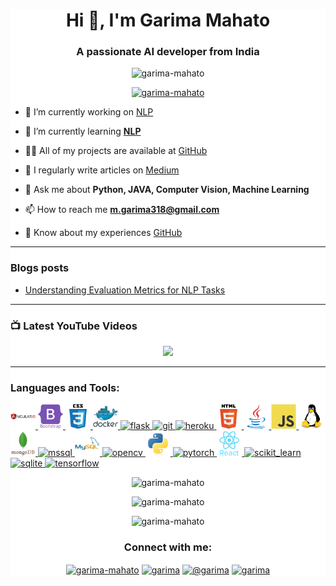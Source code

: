 <div style="background-color:white;">
<h1 align="center">Hi 👋, I'm Garima Mahato</h1>
<h3 align="center">A passionate AI developer from India</h3>

<p align="center"> <img src="https://komarev.com/ghpvc/?username=garima-mahato&label=Profile%20views&color=0e75b6&style=flat" alt="garima-mahato" /> </p>

<p align="center"> <a href="https://github.com/ryo-ma/github-profile-trophy"><img src="https://github-profile-trophy.vercel.app/?username=garima-mahato" alt="garima-mahato" /></a> </p>

<!--p align="left"> <a href="https://twitter.com/@igarimaver94" target="blank"><img src="https://img.shields.io/twitter/follow/@igarimaver94?logo=twitter&style=for-the-badge" alt="@igarimaver94" /></a> </p-->

- 🔭 I’m currently working on [NLP](https://garima-mahato.github.io/END2/)

- 🌱 I’m currently learning **[NLP](https://garima-mahato.github.io/END2/)**

- 👨‍💻 All of my projects are available at [GitHub](https://github.com/garima-mahato)

- 📝 I regularly write articles on [Medium](https://medium.com/@garima-mahato)

- 💬 Ask me about **Python, JAVA, Computer Vision, Machine Learning**

- 📫 How to reach me **m.garima318@gmail.com**

- 📄 Know about my experiences [GitHub](https://github.com/garima-mahato)

---

### Blogs posts
<!-- BLOG-POST-LIST:START -->
- [Understanding Evaluation Metrics for NLP Tasks](https://garima-mahato.medium.com/understanding-evaluation-metrics-for-nlp-tasks-e720271ed50b?source=rss-427501d1fc83------2)
<!-- BLOG-POST-LIST:END -->

---

### 📺 Latest YouTube Videos

<div align="center">

[<img src="https://img.shields.io/badge/-Subscribe-red?style=for-the-badge&logo=youtube&logoColor=white"/>](https://www.youtube.com/c/UCH5XohmfC5W5l5z90WbPlHQ?view_as=subscriber?sub_confirmation=1)

</div>

<!-- YOUTUBE:START -->
<!-- YOUTUBE:END -->

---

<h3 align="left">Languages and Tools:</h3>
<p align="left">
 <a href="https://angular.io" target="_blank"> <img src="https://raw.githubusercontent.com/devicons/devicon/master/icons/angularjs/angularjs-original-wordmark.svg" alt="angularjs" width="40" height="40"/> </a> <a href="https://getbootstrap.com" target="_blank"> <img src="https://raw.githubusercontent.com/devicons/devicon/master/icons/bootstrap/bootstrap-plain-wordmark.svg" alt="bootstrap" width="40" height="40"/> </a> <a href="https://www.w3schools.com/css/" target="_blank"> <img src="https://raw.githubusercontent.com/devicons/devicon/master/icons/css3/css3-original-wordmark.svg" alt="css3" width="40" height="40"/> </a> <a href="https://www.docker.com/" target="_blank"> <img src="https://raw.githubusercontent.com/devicons/devicon/master/icons/docker/docker-original-wordmark.svg" alt="docker" width="40" height="40"/> </a> <a href="https://flask.palletsprojects.com/" target="_blank"> <img src="https://www.vectorlogo.zone/logos/pocoo_flask/pocoo_flask-icon.svg" alt="flask" width="40" height="40"/> </a> <a href="https://git-scm.com/" target="_blank"> <img src="https://www.vectorlogo.zone/logos/git-scm/git-scm-icon.svg" alt="git" width="40" height="40"/> </a> <a href="https://heroku.com" target="_blank"> <img src="https://www.vectorlogo.zone/logos/heroku/heroku-icon.svg" alt="heroku" width="40" height="40"/> </a> <a href="https://www.w3.org/html/" target="_blank"> <img src="https://raw.githubusercontent.com/devicons/devicon/master/icons/html5/html5-original-wordmark.svg" alt="html5" width="40" height="40"/> </a> <a href="https://www.java.com" target="_blank"> <img src="https://raw.githubusercontent.com/devicons/devicon/master/icons/java/java-original.svg" alt="java" width="40" height="40"/> </a> <a href="https://developer.mozilla.org/en-US/docs/Web/JavaScript" target="_blank"> <img src="https://raw.githubusercontent.com/devicons/devicon/master/icons/javascript/javascript-original.svg" alt="javascript" width="40" height="40"/> </a> <a href="https://www.linux.org/" target="_blank"> <img src="https://raw.githubusercontent.com/devicons/devicon/master/icons/linux/linux-original.svg" alt="linux" width="40" height="40"/> </a> <a href="https://www.mongodb.com/" target="_blank"> <img src="https://raw.githubusercontent.com/devicons/devicon/master/icons/mongodb/mongodb-original-wordmark.svg" alt="mongodb" width="40" height="40"/> </a> <a href="https://www.microsoft.com/en-us/sql-server" target="_blank"> <img src="https://www.svgrepo.com/show/303229/microsoft-sql-server-logo.svg" alt="mssql" width="40" height="40"/> </a> <a href="https://www.mysql.com/" target="_blank"> <img src="https://raw.githubusercontent.com/devicons/devicon/master/icons/mysql/mysql-original-wordmark.svg" alt="mysql" width="40" height="40"/> </a> <a href="https://opencv.org/" target="_blank"> <img src="https://www.vectorlogo.zone/logos/opencv/opencv-icon.svg" alt="opencv" width="40" height="40"/> </a> <a href="https://www.python.org" target="_blank"> <img src="https://raw.githubusercontent.com/devicons/devicon/master/icons/python/python-original.svg" alt="python" width="40" height="40"/> </a> <a href="https://pytorch.org/" target="_blank"> <img src="https://www.vectorlogo.zone/logos/pytorch/pytorch-icon.svg" alt="pytorch" width="40" height="40"/> </a> <a href="https://reactjs.org/" target="_blank"> <img src="https://raw.githubusercontent.com/devicons/devicon/master/icons/react/react-original-wordmark.svg" alt="react" width="40" height="40"/> </a> <a href="https://scikit-learn.org/" target="_blank"> <img src="https://upload.wikimedia.org/wikipedia/commons/0/05/Scikit_learn_logo_small.svg" alt="scikit_learn" width="40" height="40"/> </a> <a href="https://www.sqlite.org/" target="_blank"> <img src="https://www.vectorlogo.zone/logos/sqlite/sqlite-icon.svg" alt="sqlite" width="40" height="40"/> </a> <a href="https://www.tensorflow.org" target="_blank"> <img src="https://www.vectorlogo.zone/logos/tensorflow/tensorflow-icon.svg" alt="tensorflow" width="40" height="40"/> </a> 
 </p>

<p align="center"><img src="https://github-readme-stats.vercel.app/api/top-langs?username=garima-mahato&show_icons=true&locale=en&layout=compact" alt="garima-mahato" /></p>

<p align="center"><img src="https://github-readme-stats.vercel.app/api?username=garima-mahato&show_icons=true&locale=en" alt="garima-mahato" /></p>

<p align="center"><img src="https://github-readme-streak-stats.herokuapp.com/?user=garima-mahato&" alt="garima-mahato" /></p>

<h3 align="center">Connect with me:</h3>
<p align="center">
<!--a href="https://twitter.com/@igarimaver94" target="blank"><img align="center" src="https://raw.githubusercontent.com/rahuldkjain/github-profile-readme-generator/master/src/images/icons/Social/twitter.svg" alt="@igarimaver94" height="30" width="40" /></a-->
<a href="https://linkedin.com/in/garima-mahato" target="blank"><img align="center" src="https://raw.githubusercontent.com/rahuldkjain/github-profile-readme-generator/master/src/images/icons/Social/linked-in-alt.svg" alt="garima-mahato" height="30" width="40" /></a>
<a href="https://kaggle.com/genigaus" target="blank"><img align="center" src="https://raw.githubusercontent.com/rahuldkjain/github-profile-readme-generator/master/src/images/icons/Social/kaggle.svg" alt="garima" height="30" width="40" /></a>
<!--a href="https://instagram.com/mgarimaver94" target="blank"><img align="center" src="https://raw.githubusercontent.com/rahuldkjain/github-profile-readme-generator/master/src/images/icons/Social/instagram.svg" alt="mgarimaver94" height="30" width="40" /></a-->
<a href="https://medium.com/@garima-mahato" target="blank"><img align="center" src="https://raw.githubusercontent.com/rahuldkjain/github-profile-readme-generator/master/src/images/icons/Social/medium.svg" alt="@garima" height="30" width="40" /></a>
<a href="https://www.youtube.com/channel/UCH5XohmfC5W5l5z90WbPlHQ" target="blank"><img align="center" src="https://raw.githubusercontent.com/rahuldkjain/github-profile-readme-generator/master/src/images/icons/Social/youtube.svg" alt="garima" height="30" width="40" /></a>
<!--a href="https://www.codechef.com/users/genigaus" target="blank"><img align="center" src="https://cdn.jsdelivr.net/npm/simple-icons@3.1.0/icons/codechef.svg" alt="garima" height="30" width="40" /></a>
<a href="https://www.hackerrank.com/arg_7" target="blank"><img align="center" src="https://raw.githubusercontent.com/rahuldkjain/github-profile-readme-generator/master/src/images/icons/Social/hackerrank.svg" alt="garima" height="30" width="40" /></a>
<a href="https://www.leetcode.com/garima" target="blank"><img align="center" src="https://raw.githubusercontent.com/rahuldkjain/github-profile-readme-generator/master/src/images/icons/Social/leet-code.svg" alt="garima" height="30" width="40" /></a>
<a href="https://www.hackerearth.com/garima" target="blank"><img align="center" src="https://raw.githubusercontent.com/rahuldkjain/github-profile-readme-generator/master/src/images/icons/Social/hackerearth.svg" alt="garima" height="30" width="40" /></a>
<a href="https://auth.geeksforgeeks.org/user/garima" target="blank"><img align="center" src="https://raw.githubusercontent.com/rahuldkjain/github-profile-readme-generator/master/src/images/icons/Social/geeks-for-geeks.svg" alt="garima" height="30" width="40" /></a>
</p-->

</div>
